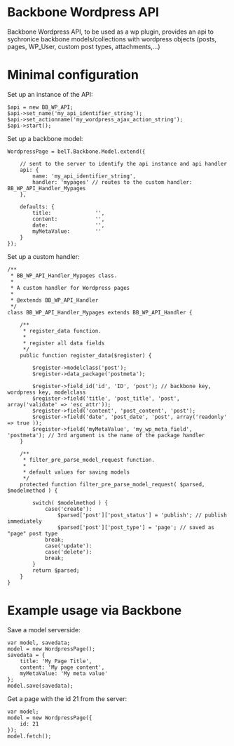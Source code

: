 Backbone Wordpress API
====================

Backbone Wordpress API, to be used as a wp plugin, provides an api to sychronice backbone models/collections with wordpress objects (posts, pages, WP_User, custom post types, attachments,...)
 
Minimal configuration
=======

Set up an instance of the API: 
			
	$api = new BB_WP_API;
	$api->set_name('my_api_identifier_string');
	$api->set_actionname('my_wordpress_ajax_action_string');
	$api->start();
			   
 
Set up a backbone model: 

    WordpressPage = belT.Backbone.Model.extend({
    		
    	// sent to the server to identify the api instance and api handler
    	api: {
    		name: 'my_api_identifier_string',
    		handler: 'mypages' // routes to the custom handler: BB_WP_API_Handler_Mypages 
    	},		
    	
    	defaults: {
    		title:				'',
    		content:			'',
    		date:				'',
    		myMetaValue:		''
    	}
    });

Set up a custom handler:

	/**
	 * BB_WP_API_Handler_Mypages class.
	 *
	 * A custom handler for Wordpress pages
	 * 
	 * @extends BB_WP_API_Handler
	 */
	class BB_WP_API_Handler_Mypages extends BB_WP_API_Handler {
		
		/**
		 * register_data function.
		 * 
		 * register all data fields	
		 */
		public function register_data($register) {
		
			$register->modelclass('post');
			$register->data_package('postmeta');
					
			$register->field_id('id', 'ID', 'post'); // backbone key, wordpress key, modelclass
			$register->field('title', 'post_title', 'post', array('validate' => 'esc_attr'));
			$register->field('content', 'post_content', 'post');
			$register->field('date', 'post_date', 'post', array('readonly' => true ));
			$register->field('myMetaValue', 'my_wp_meta_field', 'postmeta'); // 3rd argument is the name of the package handler
		}
		
		/**
		 * filter_pre_parse_model_request function.
		 * 
		 * default values for saving models
		 */
		protected function filter_pre_parse_model_request( $parsed, $modelmethod ) {
			
			switch( $modelmethod ) {		
				case('create'):
					$parsed['post']['post_status'] = 'publish'; // publish immediately
					$parsed['post']['post_type'] = 'page'; // saved as "page" post type	
				break;
				case('update'):
				case('delete'):				
				break;
			}		
			return $parsed;
		}
	}

Example usage via Backbone
=========

Save a model serverside:

	var model, savedata;
	model = new WordpressPage();
	savedata = {
		title: 'My Page Title',
		content: 'My page content',
		myMetaValue: 'My meta value'
	};
	model.save(savedata);
	
Get a page with the id 21 from the server:

	var model;
	model = new WordpressPage({
		id: 21
	});
	model.fetch(); 
